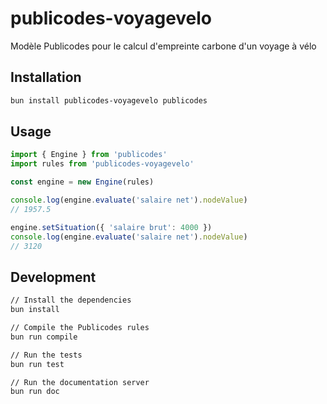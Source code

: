 # publicodes-voyagevelo

Modèle Publicodes pour le calcul d'empreinte carbone d'un voyage à vélo

## Installation

```sh
bun install publicodes-voyagevelo publicodes
```

## Usage

```typescript
import { Engine } from 'publicodes'
import rules from 'publicodes-voyagevelo'

const engine = new Engine(rules)

console.log(engine.evaluate('salaire net').nodeValue)
// 1957.5

engine.setSituation({ 'salaire brut': 4000 })
console.log(engine.evaluate('salaire net').nodeValue)
// 3120
```

## Development

```sh
// Install the dependencies
bun install

// Compile the Publicodes rules
bun run compile

// Run the tests
bun run test

// Run the documentation server
bun run doc
```
